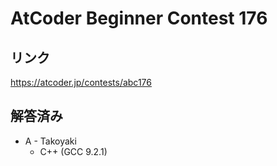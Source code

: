 # AtCoder Beginner Contest 176
## リンク
https://atcoder.jp/contests/abc176

## 解答済み
- A - Takoyaki
	- C++ (GCC 9.2.1)